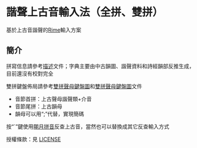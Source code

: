 # 諧聲上古音輸入法（全拼、雙拼）

基於上古音諧聲的[Rime](https://rime.im)輸入方案

## 簡介

拼寫信息請參考[描述](src/description.md)文件；字典主要由中古韻圖、諧聲資料和詩經韻部反推生成，目前還沒有校對完全

雙拼鍵盤佈局請參考[雙拼聲母鍵盤圖](src/double_first_letter(consonant+medial).txt)和[雙拼聲母鍵盤圖](src/double_second_letter(rhyme).txt)文件
* 音節首拼：上古聲母諧聲類+介音
* 音節尾拼：上古韻母
* 韻母可以用“;”代替，實現簡碼

按“`”鍵使用[朙月拼音](https://github.com/rime/rime-luna-pinyin)反查上古音，當然也可以替換成其它反查輸入方式

授權條款：見 [LICENSE](LICENSE.txt)